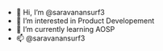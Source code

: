 - 👋 Hi, I’m @saravanansurf3
- 👀 I’m interested in Product Developement 
- 🌱 I’m currently learning AOSP
- 📫 @saravanansurf3

<!---
saravanansurf3/saravanansurf3 is a ✨ special ✨ repository because its `README.md` (this file) appears on your GitHub profile.
You can click the Preview link to take a look at your changes.
--->
